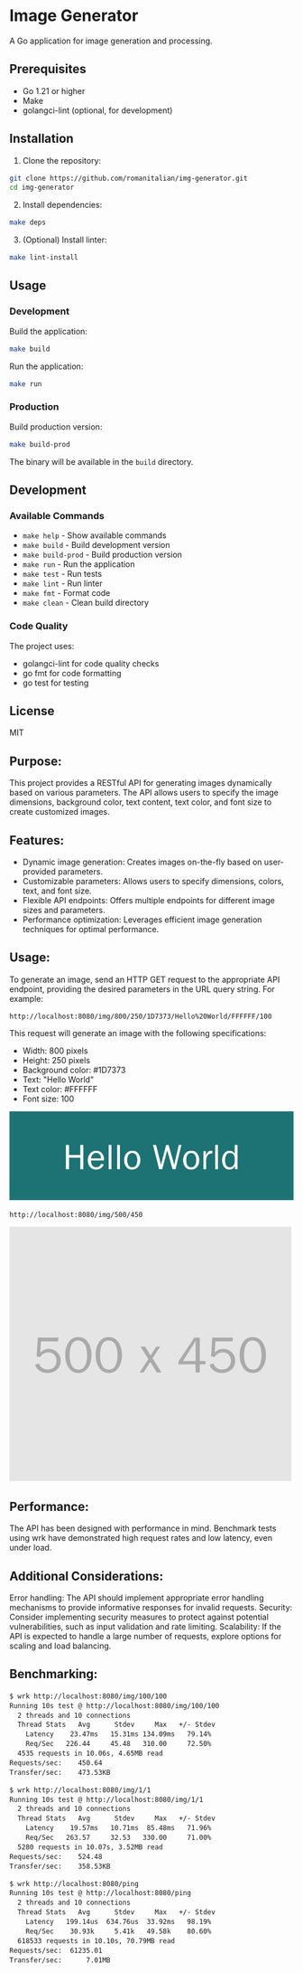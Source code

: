 # Image Generator

A Go application for image generation and processing.

## Prerequisites

- Go 1.21 or higher
- Make
- golangci-lint (optional, for development)

## Installation

1. Clone the repository:
```bash
git clone https://github.com/romanitalian/img-generator.git
cd img-generator
```

2. Install dependencies:
```bash
make deps
```

3. (Optional) Install linter:
```bash
make lint-install
```

## Usage

### Development

Build the application:
```bash
make build
```

Run the application:
```bash
make run
```

### Production

Build production version:
```bash
make build-prod
```

The binary will be available in the `build` directory.

## Development

### Available Commands

- `make help` - Show available commands
- `make build` - Build development version
- `make build-prod` - Build production version
- `make run` - Run the application
- `make test` - Run tests
- `make lint` - Run linter
- `make fmt` - Format code
- `make clean` - Clean build directory

### Code Quality

The project uses:
- golangci-lint for code quality checks
- go fmt for code formatting
- go test for testing

## License

MIT

## Purpose:

This project provides a RESTful API for generating images dynamically based on various parameters. The API allows users to specify the image dimensions, background color, text content, text color, and font size to create customized images.

## Features:

- Dynamic image generation: Creates images on-the-fly based on user-provided parameters.
- Customizable parameters: Allows users to specify dimensions, colors, text, and font size.
- Flexible API endpoints: Offers multiple endpoints for different image sizes and parameters.
- Performance optimization: Leverages efficient image generation techniques for optimal performance.


## Usage:

To generate an image, send an HTTP GET request to the appropriate API endpoint, providing the desired parameters in the URL query string. For example:

```
http://localhost:8080/img/800/250/1D7373/Hello%20World/FFFFFF/100
```

This request will generate an image with the following specifications:

- Width: 800 pixels
- Height: 250 pixels
- Background color: #1D7373
- Text: "Hello World"
- Text color: #FFFFFF
- Font size: 100

![alt text](./docs/imgs/example-hello-world.png)


```
http://localhost:8080/img/500/450
```

![alt text](./docs/imgs/example-simple.png)

## Performance:

The API has been designed with performance in mind. Benchmark tests using wrk have demonstrated high request rates and low latency, even under load.

## Additional Considerations:

Error handling: The API should implement appropriate error handling mechanisms to provide informative responses for invalid requests.
Security: Consider implementing security measures to protect against potential vulnerabilities, such as input validation and rate limiting.
Scalability: If the API is expected to handle a large number of requests, explore options for scaling and load balancing.

## Benchmarking:

```bash
$ wrk http://localhost:8080/img/100/100
Running 10s test @ http://localhost:8080/img/100/100
  2 threads and 10 connections
  Thread Stats   Avg      Stdev     Max   +/- Stdev
    Latency    23.47ms   15.31ms 134.09ms   79.14%
    Req/Sec   226.44     45.48   310.00     72.50%
  4535 requests in 10.06s, 4.65MB read
Requests/sec:    450.64
Transfer/sec:    473.53KB
```

```bash
$ wrk http://localhost:8080/img/1/1
Running 10s test @ http://localhost:8080/img/1/1
  2 threads and 10 connections
  Thread Stats   Avg      Stdev     Max   +/- Stdev
    Latency    19.57ms   10.71ms  85.48ms   71.96%
    Req/Sec   263.57     32.53   330.00     71.00%
  5280 requests in 10.07s, 3.52MB read
Requests/sec:    524.48
Transfer/sec:    358.53KB
```


```bash
$ wrk http://localhost:8080/ping
Running 10s test @ http://localhost:8080/ping
  2 threads and 10 connections
  Thread Stats   Avg      Stdev     Max   +/- Stdev
    Latency   199.14us  634.76us  33.92ms   98.19%
    Req/Sec    30.93k     5.41k   49.58k    80.60%
  618533 requests in 10.10s, 70.79MB read
Requests/sec:  61235.01
Transfer/sec:      7.01MB
```